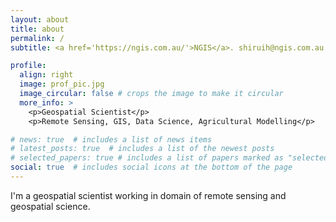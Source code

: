 ```yaml
---
layout: about
title: about
permalink: /
subtitle: <a href='https://ngis.com.au/'>NGIS</a>. shiruih@ngis.com.au.

profile:
  align: right
  image: prof_pic.jpg
  image_circular: false # crops the image to make it circular
  more_info: >
    <p>Geospatial Scientist</p>
    <p>Remote Sensing, GIS, Data Science, Agricultural Modelling</p>

# news: true  # includes a list of news items
# latest_posts: true  # includes a list of the newest posts
# selected_papers: true # includes a list of papers marked as "selected={true}"
social: true  # includes social icons at the bottom of the page
---
```


I'm a geospatial scientist working in domain of remote sensing and geospatial science.
<!-- Write your biography here. Tell the world about yourself. Link to your favorite [subreddit](http://reddit.com). You can put a picture in, too. The code is already in, just name your picture `prof_pic.jpg` and put it in the `img/` folder.

Put your address / P.O. box / other info right below your picture. You can also disable any of these elements by editing `profile` property of the YAML header of your `_pages/about.md`. Edit `_bibliography/papers.bib` and Jekyll will render your [publications page](/al-folio/publications/) automatically.

Link to your social media connections, too. This theme is set up to use [Font Awesome icons](https://fontawesome.com/) and [Academicons](https://jpswalsh.github.io/academicons/), like the ones below. Add your Facebook, Twitter, LinkedIn, Google Scholar, or just disable all of them. -->